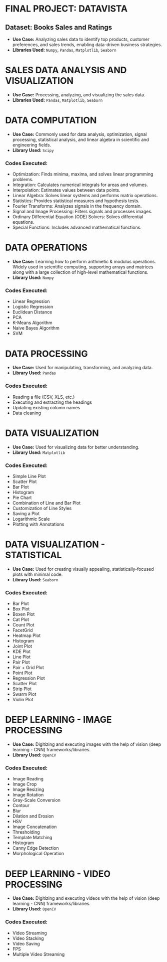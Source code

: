 # **FINAL PROJECT: DATAVISTA**

## Dataset: **Books Sales and Ratings**
- **Use Case:** Analyzing sales data to identify top products, customer preferences, and sales trends, enabling data-driven business strategies.
- **Libraries Used:** `Numpy`, `Pandas`, `Matplotlib`, `Seaborn`



# **SALES DATA ANALYSIS AND VISUALIZATION**
- **Use Case:** Processing, analyzing, and visualizing the sales data.
- **Libraries Used:** `Pandas`, `Matplotlib`, `Seaborn`



# **DATA COMPUTATION**
- **Use Case:** Commonly used for data analysis, optimization, signal processing, statistical analysis, and linear algebra in scientific and engineering fields.
- **Library Used:** `Scipy`

### **Codes Executed:**
- Optimization: Finds minima, maxima, and solves linear programming problems.
- Integration: Calculates numerical integrals for areas and volumes.
- Interpolation: Estimates values between data points.
- Linear Algebra: Solves linear systems and performs matrix operations.
- Statistics: Provides statistical measures and hypothesis tests.
- Fourier Transforms: Analyzes signals in the frequency domain.
- Signal and Image Processing: Filters signals and processes images.
- Ordinary Differential Equation (ODE) Solvers: Solves differential equations.
- Special Functions: Includes advanced mathematical functions.



# **DATA OPERATIONS**
- **Use Case:** Learning how to perform arithmetic & modulus operations. Widely used in scientific computing, supporting arrays and matrices along with a large collection of high-level mathematical functions.
- **Library Used:** `Numpy`

### **Codes Executed:**
- Linear Regression
- Logistic Regression
- Euclidean Distance
- PCA
- K-Means Algorithm
- Naive Bayes Algorithm
- SVM



# **DATA PROCESSING**
- **Use Case:** Used for manipulating, transforming, and analyzing data.
- **Library Used:** `Pandas`

### **Codes Executed:**
- Reading a file (CSV, XLS, etc.)
- Executing and extracting the headings
- Updating existing column names
- Data cleaning



# **DATA VISUALIZATION**
- **Use Case:** Used for visualizing data for better understanding.
- **Library Used:** `Matplotlib`

### **Codes Executed:**
- Simple Line Plot
- Scatter Plot
- Bar Plot
- Histogram
- Pie Chart
- Combination of Line and Bar Plot
- Customization of Line Styles
- Saving a Plot
- Logarithmic Scale
- Plotting with Annotations



# **DATA VISUALIZATION - STATISTICAL**
- **Use Case:** Used for creating visually appealing, statistically-focused plots with minimal code.
- **Library Used:** `Seaborn`

### **Codes Executed:**
- Bar Plot
- Box Plot
- Boxen Plot
- Cat Plot
- Count Plot
- FacetGrid
- Heatmap Plot
- Histogram
- Joint Plot
- KDE Plot
- Line Plot
- Pair Plot
- Pair + Grid Plot
- Point Plot
- Regression Plot
- Scatter Plot
- Strip Plot
- Swarm Plot
- Violin Plot



# **DEEP LEARNING - IMAGE PROCESSING**
- **Use Case:** Digitizing and executing images with the help of vision (deep learning - CNN) frameworks/libraries.
- **Library Used:** `OpenCV`

### **Codes Executed:**
- Image Reading
- Image Crop
- Image Resizing
- Image Rotation
- Gray-Scale Conversion
- Contour
- Blur
- Dilation and Erosion
- HSV
- Image Concatenation
- Thresholding
- Template Matching
- Histogram
- Canny Edge Detection
- Morphological Operation



# **DEEP LEARNING - VIDEO PROCESSING**
- **Use Case:** Digitizing and executing videos with the help of vision (deep learning - CNN) frameworks/libraries.
- **Library Used:** `OpenCV`

### **Codes Executed:**
- Video Streaming
- Video Stacking
- Video Saving
- FPS
- Multiple Video Streaming























